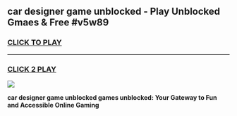 
## car designer game unblocked - Play Unblocked Gmaes & Free #v5w89
<h3>
<a href="https://premium.freeplayer.one?title=car_designer_game_unblocked&ref=03M">CLICK TO PLAY</a></h3>
<hr>

<h3>
<a href="https://premium.freeplayer.one?title=car_designer_game_unblocked&ref=03M">CLICK 2 PLAY</a>
  
</h3>

<a href="https://premium.freeplayer.one?title=car_designer_game_unblocked&ref=03M"><img src="https://clearcache.store/games.png"></a>


**car designer game unblocked games unblocked: Your Gateway to Fun and Accessible Online Gaming**
